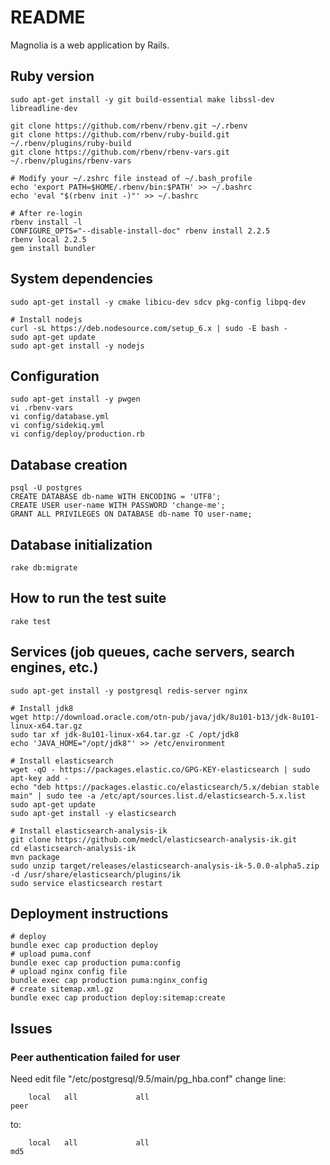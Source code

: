 # README

Magnolia is a web application by Rails.

## Ruby version
```
sudo apt-get install -y git build-essential make libssl-dev libreadline-dev

git clone https://github.com/rbenv/rbenv.git ~/.rbenv
git clone https://github.com/rbenv/ruby-build.git ~/.rbenv/plugins/ruby-build
git clone https://github.com/rbenv/rbenv-vars.git ~/.rbenv/plugins/rbenv-vars

# Modify your ~/.zshrc file instead of ~/.bash_profile
echo 'export PATH=$HOME/.rbenv/bin:$PATH' >> ~/.bashrc
echo 'eval "$(rbenv init -)"' >> ~/.bashrc

# After re-login
rbenv install -l
CONFIGURE_OPTS="--disable-install-doc" rbenv install 2.2.5
rbenv local 2.2.5
gem install bundler
```

## System dependencies
```
sudo apt-get install -y cmake libicu-dev sdcv pkg-config libpq-dev

# Install nodejs
curl -sL https://deb.nodesource.com/setup_6.x | sudo -E bash -
sudo apt-get update
sudo apt-get install -y nodejs
```

## Configuration
```
sudo apt-get install -y pwgen
vi .rbenv-vars
vi config/database.yml
vi config/sidekiq.yml
vi config/deploy/production.rb
```

## Database creation
```
psql -U postgres
CREATE DATABASE db-name WITH ENCODING = 'UTF8';
CREATE USER user-name WITH PASSWORD 'change-me';
GRANT ALL PRIVILEGES ON DATABASE db-name TO user-name;
```

## Database initialization
```
rake db:migrate
```

## How to run the test suite
```
rake test
```

## Services (job queues, cache servers, search engines, etc.)
```
sudo apt-get install -y postgresql redis-server nginx

# Install jdk8
wget http://download.oracle.com/otn-pub/java/jdk/8u101-b13/jdk-8u101-linux-x64.tar.gz
sudo tar xf jdk-8u101-linux-x64.tar.gz -C /opt/jdk8
echo 'JAVA_HOME="/opt/jdk8"' >> /etc/environment

# Install elasticsearch
wget -qO - https://packages.elastic.co/GPG-KEY-elasticsearch | sudo apt-key add -
echo "deb https://packages.elastic.co/elasticsearch/5.x/debian stable main" | sudo tee -a /etc/apt/sources.list.d/elasticsearch-5.x.list
sudo apt-get update
sudo apt-get install -y elasticsearch

# Install elasticsearch-analysis-ik
git clone https://github.com/medcl/elasticsearch-analysis-ik.git
cd elasticsearch-analysis-ik
mvn package
sudo unzip target/releases/elasticsearch-analysis-ik-5.0.0-alpha5.zip -d /usr/share/elasticsearch/plugins/ik
sudo service elasticsearch restart
```

## Deployment instructions
```
# deploy
bundle exec cap production deploy
# upload puma.conf
bundle exec cap production puma:config
# upload nginx config file
bundle exec cap production puma:nginx_config
# create sitemap.xml.gz
bundle exec cap production deploy:sitemap:create
```

## Issues

### Peer authentication failed for user

Need edit file "/etc/postgresql/9.5/main/pg_hba.conf" change line:
```
    local   all             all                                     peer
```

to:
```
    local   all             all                                     md5
```

